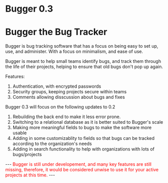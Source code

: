 # Bugger 0.3
<h1>Bugger the Bug Tracker</h1>

Bugger is bug tracking software that has a focus on being easy to set up, use, and administer. With a focus on minimalism, and ease of use.

Bugger is meant to help small teams identify bugs, and track them through the life of their projects, helping to ensure that old bugs don't pop up again.

Features:
<ol>
  <li>Authentication, with encrypted passwords</li>
  <li>Security groups, keeping projects secure within teams</li>
  <li>Comments allowing disscussion about bugs and fixes</li>
</ol>

Bugger 0.3 will focus on the following updates to 0.2
<ol>
  <li>Rebuilding the back end to make it less error prone.</li>
  <li>Switching to a relational database as it is better suited to Bugger's scale </li>
  <li>Making more meaningful fields to bugs to make the software more usable</li>
  <li>Adding in some customizablity to fields so that bugs can be tracked according to the organization's needs</li>
  <li>Adding in search functionality to help with organizations with lots of bugs/projects</li>
</ol>

--- <font color="red"></b>Bugger is still under developement, and many key features are still missing, therefore, it would be considered unwise to use it for your active projects at this time.</b></font> ---
